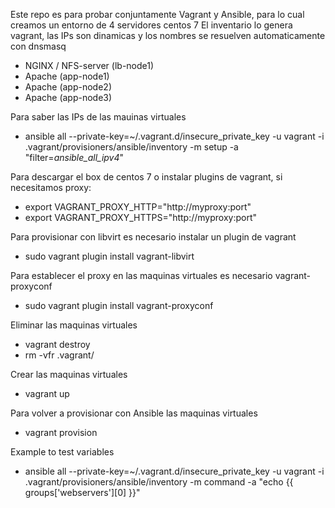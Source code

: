 Este repo es para probar conjuntamente Vagrant y Ansible, para lo cual creamos un entorno de 4 servidores centos 7
El inventario lo genera vagrant, las IPs son dinamicas y los nombres se resuelven automaticamente con dnsmasq
- NGINX / NFS-server (lb-node1)
- Apache (app-node1)
- Apache (app-node2)
- Apache (app-node3)

Para saber las IPs de las mauinas virtuales
- ansible all --private-key=~/.vagrant.d/insecure_private_key -u vagrant -i .vagrant/provisioners/ansible/inventory -m setup -a "filter=*ansible_all_ipv4*"


Para descargar el box de centos 7 o instalar plugins de vagrant, si necesitamos proxy:
- export VAGRANT_PROXY_HTTP="http://myproxy:port"
- export VAGRANT_PROXY_HTTPS="http://myproxy:port"


Para provisionar con libvirt es necesario instalar un plugin de vagrant
- sudo vagrant plugin install vagrant-libvirt


Para establecer el proxy en las maquinas virtuales es necesario vagrant-proxyconf
- sudo vagrant plugin install vagrant-proxyconf

Eliminar las maquinas virtuales
- vagrant destroy
- rm -vfr .vagrant/

Crear las maquinas virtuales
- vagrant up

Para volver a provisionar con Ansible las maquinas virtuales
- vagrant provision

Example to test variables
- ansible all --private-key=~/.vagrant.d/insecure_private_key -u vagrant -i .vagrant/provisioners/ansible/inventory -m command -a "echo {{ groups['webservers'][0] }}"
